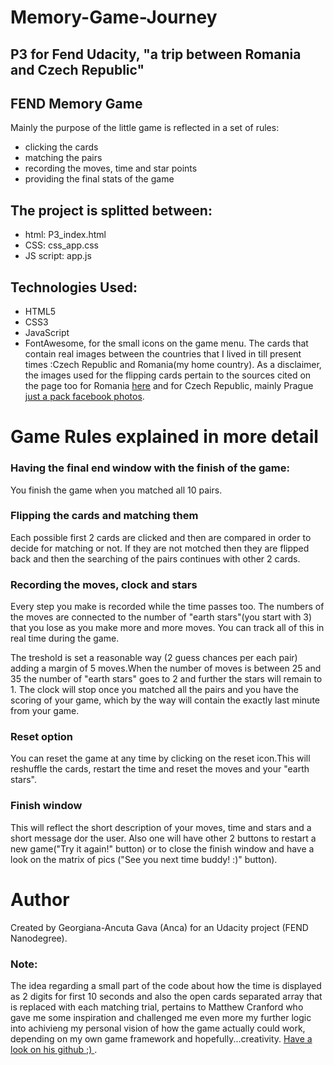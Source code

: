 # Memory-Game-Journey

## P3 for Fend Udacity,  "a trip between Romania and Czech Republic" 
 
## FEND Memory Game

Mainly the purpose of the little game is reflected in a set of rules:
- clicking the cards
- matching the pairs
- recording the moves, time and star points
- providing the final stats of the game

## The project is splitted between:
- html: P3_index.html
- CSS: css_app.css
- JS script: app.js

## Technologies Used:
- HTML5
- CSS3
- JavaScript
- FontAwesome, for the small icons on the game menu.
The cards that contain real images between the countries that I lived in till present times :Czech Republic and Romania(my home country).
As a disclaimer, the images used for the flipping cards pertain to the sources cited on the page too for Romania [here](https://www.instagram.com/romaniapitoreasca/?hl=cs) and for Czech Republic, mainly Prague [just a pack facebook photos](https://www.facebook.com/justapack/).


# Game Rules explained in more detail

### Having the final end window with the finish of the game:
You finish the game when you matched all 10 pairs.

### Flipping  the cards and matching them
Each possible first 2 cards are clicked and then are compared in order to decide for matching or not.
If they are not motched then they are flipped back and then the searching of the pairs continues with other 2 cards.

### Recording the moves, clock and stars
Every step you make is recorded while the time passes too.
The numbers of the moves are connected to the number of "earth stars"(you start with 3) that you lose as you make more and more moves.
You can track all of this in real time during the game.

The treshold is set a reasonable way (2 guess chances per each pair) adding a margin of 5 moves.When the number of moves is between 25 and 35 the number of "earth stars" goes to 2 and further the stars will remain to 1. 
The clock will stop once you matched all the pairs and you have the scoring of your game, which by the way will contain the exactly last minute from your game.

### Reset option
You can reset the game at any time by clicking on the reset icon.This will reshuffle the cards, restart the time and reset the moves and your "earth stars".

### Finish window
This will reflect the short description of your moves, time and stars and a short message dor the user.
Also one will have other 2 buttons to restart a new game("Try it again!" button) or to close the finish window and have a look on the matrix of pics ("See you next time buddy! :)" button). 

# Author
Created by Georgiana-Ancuta Gava (Anca) for an Udacity project (FEND Nanodegree).

### Note: 
The idea regarding a small part of the code about how the time is displayed as 2 digits for first 10 seconds and also the open cards separated array that is replaced with each matching trial, pertains to Matthew Cranford who gave me some inspiration and challenged me even more my further logic into achivieng my personal vision of how the game actually could work, depending on my own game framework and hopefully...creativity. 
[Have a look on his github ;) ](https://github.com/MatthewCranford/fend-project-memory-game/tree/162fff98b15e3d9f6afd98034e3415e1049b0d96).

